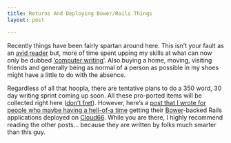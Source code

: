 ```yaml
---
title: Returns And Deploying Bower/Rails Things
layout: post

---
```


Recently things have been fairly spartan around here. This isn’t your fault as an [avid reader][1] but, more of time spent upping my skills at what can now only be dubbed [‘computer writing’][2]. Also buying a home, moving, visiting friends and generally being as normal of a person as possible in my shoes might have a little to do with the absence.

Regardless of all that hoopla, there are tentative plans to do a 350 word, 30 day writing sprint coming up soon. All these pro-ported items will be collected right here ([don’t fret][3]). However, here’s a [post that I wrote for people who maybe having a hell-of-a time][6] getting their [Bower][4]-backed Rails applications deployed on [Cloud66][5]. While you are there, I highly recommend reading the other posts… because they are written by folks much smarter than this guy.

[1]: http://cloudbacon.com/2011/12/19/People-Can-Not-Read
[2]: http://confreaks.com/videos/3315-railsconf-keynote-writing-software
[3]: https://gimmebar.com/view/50730705aac422613b000001/big
[4]: http://bower.io/
[5]: https://www.cloud66.com/
[6]: http://blog.godynamo.com/
